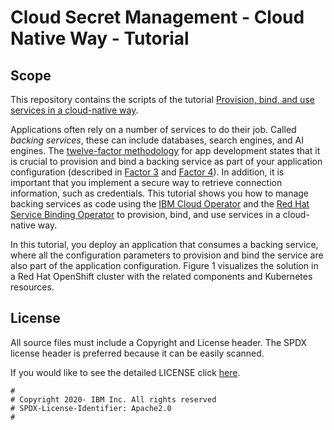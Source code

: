 <!-- This should be the location of the title of the repository, normally the short name -->
# Cloud Secret Management - Cloud Native Way - Tutorial

<!-- Build Status, is a great thing to have at the top of your repository, it shows that you take your CI/CD as first class citizens -->
<!-- [![Build Status](https://travis-ci.org/jjasghar/ibm-cloud-cli.svg?branch=master)](https://travis-ci.org/jjasghar/ibm-cloud-cli) -->

<!-- Not always needed, but a scope helps the user understand in a short sentance like below, why this repo exists -->
## Scope

This repository contains the scripts of the tutorial [Provision, bind, and use services in a cloud-native way](https://developer.ibm.com).

Applications often rely on a number of services to do their job. Called _backing services_, these can include databases, search engines, and AI engines. The [twelve-factor methodology](https://12factor.net/) for app development states that it is crucial to provision and bind a backing service as part of your application configuration (described in [Factor 3](https://12factor.net/config) and [Factor 4](https://12factor.net/backing-services)). In addition, it is important that you implement a secure way to retrieve connection information, such as credentials. This tutorial shows you how to manage backing services as code using the [IBM Cloud Operator](https://github.com/IBM/cloud-operators) and the [Red Hat Service Binding Operator](https://github.com/redhat-developer/service-binding-operator) to provision, bind, and use services in a cloud-native way. 

In this tutorial, you deploy an application that consumes a backing service, where all the configuration parameters to provision and bind the service are also part of the application configuration. Figure 1 visualizes the solution in a Red Hat OpenShift cluster with the related components and Kubernetes resources.



## License

All source files must include a Copyright and License header. The SPDX license header is 
preferred because it can be easily scanned.

If you would like to see the detailed LICENSE click [here](LICENSE).

```text
#
# Copyright 2020- IBM Inc. All rights reserved
# SPDX-License-Identifier: Apache2.0
#
```
